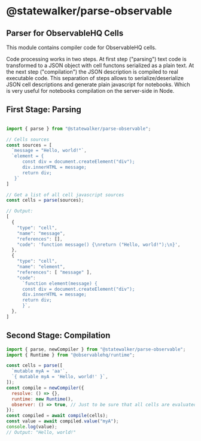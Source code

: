# @statewalker/parse-observable
## Parser for ObservableHQ Cells

This module contains compiler code for ObservableHQ cells.

Code processing works in two steps. At first step ("parsing") text code is transformed to a JSON object with cell functons serialized as a plain text. At the next step ("compilation") the JSON description is compiled to real executable code. This separation of steps allows to serialize/deserialize JSON cell descriptions and generate plain javascript for notebooks. Which is very useful for notebooks compilation on the server-side in Node.

## First Stage: Parsing

```js

import { parse } from "@statewalker/parse-observable";

// Cells sources
const sources = [
  `message = "Hello, world!"`,
  `element = {
      const div = document.createElement("div");
      div.innerHTML = message;
      return div;
   }`
]

// Get a list of all cell javascript sources
const cells = parse(sources);

// Output:
[
  {
    "type": "cell",
    "name": "message",
    "references": [],
    "code": 'function message() {\nreturn ("Hello, world!");\n}',
  },
  {
    "type": "cell",
    "name": "element",
    "references": [ "message" ],
    "code":
      `function element(message) {
      const div = document.createElement("div");
      div.innerHTML = message;
      return div;
      }`,
  },
]
```

## Second Stage: Compilation


```js
import { parse, newCompiler } from "@statewalker/parse-observable";
import { Runtime } from "@observablehq/runtime";

const cells = parse([
  `mutable myA = 'aa'`,
  `{ mutable myA = 'Hello, world!' }`,
]);
const compile = newCompiler({
  resolve: () => {},
  runtime: new Runtime(),
  observer: () => true, // Just to be sure that all cells are evaluated
});
const compiled = await compile(cells);
const value = await compiled.value("myA");
console.log(value);
// Output: "Hello, world!"

```